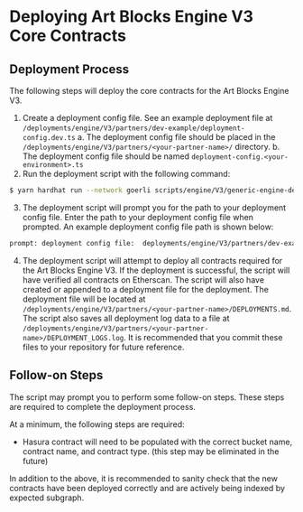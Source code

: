 # Deploying Art Blocks Engine V3 Core Contracts

## Deployment Process

The following steps will deploy the core contracts for the Art Blocks Engine V3.

1. Create a deployment config file. See an example deployment file at `/deployments/engine/V3/partners/dev-example/deployment-config.dev.ts`
   a. The deployment config file should be placed in the `/deployments/engine/V3/partners/<your-partner-name>/` directory.
   b. The deployment config file should be named `deployment-config.<your-environment>.ts`
2. Run the deployment script with the following command:

```bash
$ yarn hardhat run --network goerli scripts/engine/V3/generic-engine-deployer.ts
```

3. The deployment script will prompt you for the path to your deployment config file. Enter the path to your deployment config file when prompted. An example deployment config file path is shown below:

```bash
prompt: deployment config file:  deployments/engine/V3/partners/dev-example/deployment-config.dev.ts
```

4. The deployment script will attempt to deploy all contracts required for the Art Blocks Engine V3. If the deployment is successful, the script will have verified all contracts on Etherscan. The script will also have created or appended to a deployment file for the deployment. The deployment file will be located at `/deployments/engine/V3/partners/<your-partner-name>/DEPLOYMENTS.md`. The script also saves all deployment log data to a file at `/deployments/engine/V3/partners/<your-partner-name>/DEPLOYMENT_LOGS.log`. It is recommended that you commit these files to your repository for future reference.

## Follow-on Steps

The script may prompt you to perform some follow-on steps. These steps are required to complete the deployment process.

At a minimum, the following steps are required:

- Hasura contract will need to be populated with the correct bucket name, contract name, and contract type. (this step may be eliminated in the future)

In addition to the above, it is recommended to sanity check that the new contracts have been deployed correctly and are actively being indexed by expected subgraph.
